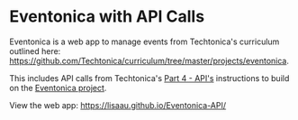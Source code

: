 # Eventonica with API Calls

Eventonica is a web app to manage events from Techtonica's curriculum outlined here: https://github.com/Techtonica/curriculum/tree/master/projects/eventonica.

This includes API calls from Techtonica's [Part 4 - API's](https://github.com/Techtonica/curriculum/blob/master/projects/eventonica/eventonica-part4-apis.md) instructions to build on the [Eventonica project](https://github.com/lisaau/Eventonica).

View the web app: https://lisaau.github.io/Eventonica-API/